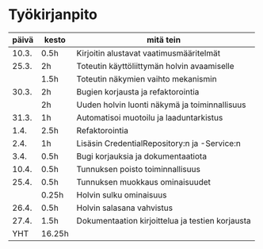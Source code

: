 # Työkirjanpito

| päivä | kesto  | mitä tein                                        |
| ----- | ------ | ------------------------------------------------ |
| 10.3. | 0.5h   | Kirjoitin alustavat vaatimusmääritelmät          |
| 25.3. | 2h     | Toteutin käyttöliittymän holvin avaamiselle      |
|       | 1.5h   | Toteutin näkymien vaihto mekanismin              |
| 30.3. | 2h     | Bugien korjausta ja refaktorointia               |
|       | 2h     | Uuden holvin luonti näkymä ja toiminnallisuus    |
| 31.3. | 1h     | Automatisoi muotoilu ja laaduntarkistus          |
| 1.4.  | 2.5h   | Refaktorointia                                   |
| 2.4.  | 1h     | Lisäsin CredentialRepository:n ja -Service:n     |
| 3.4.  | 0.5h   | Bugi korjauksia ja dokumentaatiota               |
| 10.4. | 0.5h   | Tunnuksen poisto toiminnallisuus                 |
| 25.4. | 0.5h   | Tunnuksen muokkaus ominaisuudet                  |
|       | 0.25h  | Holvin sulku ominaisuus                          |
| 26.4. | 0.5h   | Holvin salasana vahvistus                        |
| 27.4. | 1.5h   | Dokumentaation kirjoittelua ja testien korjausta |
| YHT   | 16.25h |                                                  |
